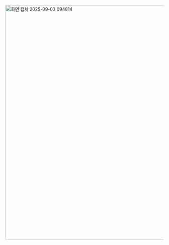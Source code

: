 <img width="1333" height="746" alt="화면 캡처 2025-09-03 094814" src="https://github.com/user-attachments/assets/8b2bcabf-54e7-42d8-93a4-b9cca397129a" />
